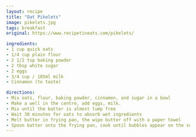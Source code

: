 ```yaml
---
layout: recipe
title: "Oat Pikelets"
image: pikelets.jpg
tags: breakfast
original: https://www.recipetineats.com/pikelets/

ingredients:
- 1 cup quick oats
- 1/4 cup plain flour
- 2 1/2 tsp baking powder
- 2 tbsp white sugar
- 2 eggs
- 3/4 cup / 185ml milk
- Cinnamon (to taste)

directions:
- Mix oats, flour, baking powder, cinnamon, and sugar in a bowl
- Make a well in the centre, add eggs, milk.
- Mix until the batter is almost lump free
- Wait 30 minutes for oats to absorb wet ingredients
- Melt butter in frying pan, the wipe butter off with a paper towel
- Spoon batter onto the frying pan, cook until bubbles appear on the surface, then flip
---
```


